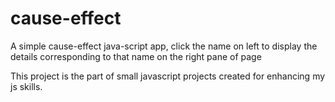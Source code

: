 ﻿# cause-effect
 
 A simple cause-effect java-script app, click the name on left to display the details corresponding to that name on the right pane of page
 
 This project is the part of small javascript projects created for enhancing  my js skills.
